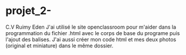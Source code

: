 # projet_2-
C.V Ruimy Eden
J'ai utilisé le site openclassroom pour m'aider dans la programmation du fichier .html avec le corps de base du programe puis l'ajout des balises.
J'ai aussi créer mon code html et mes deux photos (original et miniature) dans le même dossier.
